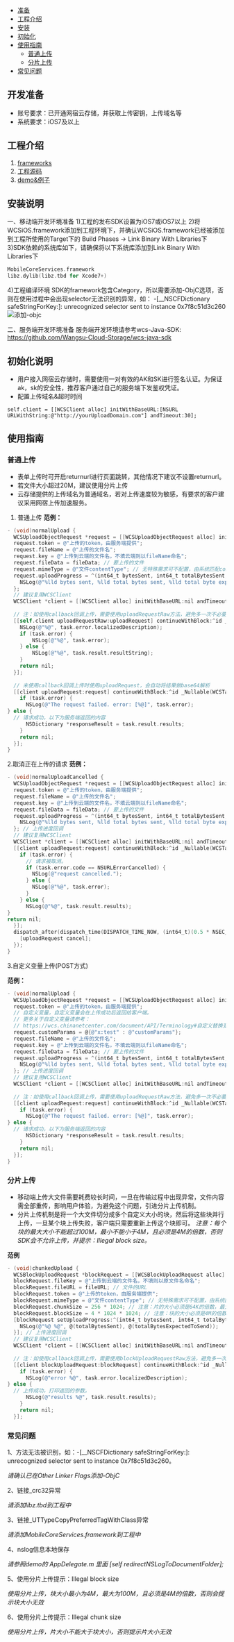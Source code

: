 - [准备](#开发准备)
- [工程介绍](#工程介绍)
- [安装](#安装说明)
- [初始化](#初始化说明)
- [使用指南](#使用指南)
  - [普通上传](#普通上传)
  - [分片上传](#分片上传)
- [常见问题](#常见问题)

## 开发准备
* 账号要求：已开通网宿云存储，并获取上传密钥，上传域名等
* 系统要求：iOS7及以上

## 工程介绍
1. [frameworks](https://github.com/Wangsu-Cloud-Storage/wcs-ios-sdk/tree/master/frameworks)
2. [工程源码](https://github.com/Wangsu-Cloud-Storage/wcs-ios-sdk/tree/master/trunk)
3. [demo&例子](https://github.com/Wangsu-Cloud-Storage/wcs-ios-sdk/tree/master/tools/TestWCSiOS)

## 安装说明
一、移动端开发环境准备
1)工程的发布SDK设置为iOS7或iOS7以上
2)将WCSiOS.framework添加到工程环境下，并确认WCSiOS.framework已经被添加到工程所使用的Target下的 Build Phases -> Link Binary With Libraries下
3)SDK依赖的系统库如下，请确保将以下系统库添加到Link Binary With Libraries下

```objective-c
MobileCoreServices.framework
libz.dylib(libz.tbd for Xcode7+)
```

4)工程编译环境
SDK的framework包含Category，所以需要添加-ObjC选项，否则在使用过程中会出现selector无法识别的异常，如：
-[__NSCFDictionary safeStringForKey:]: unrecognized selector sent to instance 0x7f8c51d3c260
![添加-objc](https://wcs.chinanetcenter.com/indexNew/image/wcs/wcs-ios-sdk2.png)

二、服务端开发环境准备
服务端开发环境请参考wcs-Java-SDK: https://github.com/Wangsu-Cloud-Storage/wcs-java-sdk


## 初始化说明
* 用户接入网宿云存储时，需要使用一对有效的AK和SK进行签名认证。为保证ak，sk的安全性，推荐客户通过自己的服务端下发鉴权凭证。
* 配置上传域名&超时时间
```
self.client = [[WCSClient alloc] initWithBaseURL:[NSURL URLWithString:@"http://yourUploadDomain.com"] andTimeout:30];
```

## 使用指南

### 普通上传
* 表单上传时可开启returnurl进行页面跳转，其他情况下建议不设置returnurl。
* 若文件大小超过20M，建议使用分片上传
* 云存储提供的上传域名为普通域名，若对上传速度较为敏感，有要求的客户建议采用网宿上传加速服务。

1. 普通上传
**范例：**

```objective-c
- (void)normalUpload {
  WCSUploadObjectRequest *request = [[WCSUploadObjectRequest alloc] init];
  request.token = @"上传的token，由服务端提供";
  request.fileName = @"上传的文件名";
  request.key = @"上传到云端的文件名，不填云端则以fileName命名";
  request.fileData = fileData; // 要上传的文件
  request.mimeType = @"文件contentType"; // 无特殊需求可不配置，由系统匹配content-type
  request.uploadProgress = ^(int64_t bytesSent, int64_t totalBytesSent, int64_t totalBytesExpectedToSend) {
    NSLog(@"%lld bytes sent, %lld total bytes sent, %lld total byte exptected", bytesSent, totalBytesSent, totalBytesExpectedToSend);
  };
  // 建议复用WCSClient
  WCSClient *client = [[WCSClient alloc] initWithBaseURL:nil andTimeout:30];
  
  // 注：如使用callback回调上传，需要使用uploadRequestRaw方法，避免多一次不必要的base64解析导致异常
  [[self.client uploadRequestRaw:uploadRequest] continueWithBlock:^id _Nullable(WCSTask<WCSUploadObjectStringResult *> * _Nonnull task) {
    NSLog(@"%@", task.error.localizedDescription);
    if (task.error) {
        NSLog(@"%@", task.error);
    } else {
        NSLog(@"%@", task.result.resultString);
    }
    return nil;
  }];
  
  // 未使用callback回调上传时使用uploadRequest，会自动将结果做base64解析
  [[client uploadRequest:request] continueWithBlock:^id _Nullable(WCSTask<WCSUploadObjectResult *> * _Nonnull task) {
    if (task.error) {
      NSLog(@"The request failed. error: [%@]", task.error);
} else {
  // 请求成功，以下为服务端返回的内容
      NSDictionary *responseResult = task.result.results;
    }
    return nil;
  }];
}
```

2.取消正在上传的请求
**范例：**

```objective-c
- (void)normalUploadCancelled {
  WCSUploadObjectRequest *request = [[WCSUploadObjectRequest alloc] init];
  request.token = @"上传的token，由服务端提供";
  request.fileName = @"上传的文件名";
  request.key = @"上传到云端的文件名，不填云端则以fileName命名";
  request.fileData = fileData; // 要上传的文件
  request.uploadProgress = ^(int64_t bytesSent, int64_t totalBytesSent, int64_t totalBytesExpectedToSend) {
    NSLog(@"%lld bytes sent, %lld total bytes sent, %lld total byte exptected", bytesSent, totalBytesSent, totalBytesExpectedToSend);
  }; // 上传进度回调
  // 建议复用WCSClient
  WCSClient *client = [[WCSClient alloc] initWithBaseURL:nil andTimeout:30];
  [[client uploadRequest:request] continueWithBlock:^id _Nullable(WCSTask<WCSUploadObjectResult *> * _Nonnull task) {
    if (task.error) {
      // 请求被取消。
      if (task.error.code == NSURLErrorCancelled) {
        NSLog(@"request cancelled.");
      } else {
        NSLog(@"%@", task.error);
      }
    } else {
      NSLog(@"%@", task.result.results);
}
return nil;
  }];
  dispatch_after(dispatch_time(DISPATCH_TIME_NOW, (int64_t)(0.5 * NSEC_PER_SEC)),   dispatch_get_main_queue(), ^{
    [uploadRequest cancel];
  });
}
```

3.自定义变量上传(POST方式)

**范例：**

```objective-c
- (void)normalUpload {
  WCSUploadObjectRequest *request = [[WCSUploadObjectRequest alloc] init];
  request.token = @"上传的token，由服务端提供";
  // 自定义变量，自定义变量会在上传成功后返回给客户端。
  // 更多关于自定义变量请参考：
  // https://wcs.chinanetcenter.com/document/API/Terminology#自定义替换变量
  request.customParams = @{@"x:test" : @"customParams"};
  request.fileName = @"上传的文件名";
  request.key = @"上传到云端的文件名，不填云端则以fileName命名";
  request.fileData = fileData; // 要上传的文件
  request.uploadProgress = ^(int64_t bytesSent, int64_t totalBytesSent, int64_t totalBytesExpectedToSend) {
    NSLog(@"%lld bytes sent, %lld total bytes sent, %lld total byte exptected", bytesSent, totalBytesSent, totalBytesExpectedToSend);
  }; // 上传进度回调
  // 建议复用WCSClient
  WCSClient *client = [[WCSClient alloc] initWithBaseURL:nil andTimeout:30];
  
  // 注：如使用callback回调上传，需要使用uploadRequestRaw方法，避免多一次不必要的base64解析导致异常
  [[client uploadRequest:request] continueWithBlock:^id _Nullable(WCSTask<WCSUploadObjectResult *> * _Nonnull task) {
    if (task.error) {
      NSLog(@"The request failed. error: [%@]", task.error);
} else {
  // 请求成功，以下为服务端返回的内容
      NSDictionary *responseResult = task.result.results;
    }
    return nil;
  }];
}
```

### 分片上传
* 移动端上传大文件需要耗费较长时间，一旦在传输过程中出现异常，文件内容需全部重传，影响用户体验，为避免这个问题，引进分片上传机制。
* 分片上传机制是将一个大文件切分成多个自定义大小的块，然后将这些块并行上传，一旦某个块上传失败，客户端只需要重新上传这个块即可。
*注意：每个块的最大大小不能超过100M，最小不能小于4M，且必须是4M的倍数，否则SDK会不允许上传，并提示：Illegal block size。*

**范例**

```objective-c
- (void)chunkedUpload {
  WCSBlockUploadRequest *blockRequest = [[WCSBlockUploadRequest alloc] init];
  blockRequest.fileKey = @"上传到云端的文件名，不填则以原文件名命名";
  blockRequest.fileURL = fileURL; // 文件的URL
  blockRequest.token = @"上传的token，由服务端提供";
  blockRequest.mimeType = @"文件contentType"; // 无特殊需求可不配置，由系统匹配content-type
  blockRequest.chunkSize = 256 * 1024; // 注意：片的大小必须是64K的倍数，最大不能超过块的大小。
  blockRequest.blockSize = 4 * 1024 * 1024; // 注意：块的大小必须是4M的倍数，最大不能超过100M
  [blockRequest setUploadProgress:^(int64_t bytesSent, int64_t totalBytesSent, int64_t totalBytesExpectedToSend) {
    NSLog(@"%@ %@", @(totalBytesSent), @(totalBytesExpectedToSend));
  }]; // 上传进度回调
  // 建议复用WCSClient
  WCSClient *client = [[WCSClient alloc] initWithBaseURL:nil andTimeout:30];
  
  // 注：如使用callback回调上传，需要使用blockUploadRequestRaw方法，避免多一次不必要的base64解析导致异常
  [[client blockUploadRequest:blockRequest] continueWithBlock:^id _Nullable(WCSTask<WCSBlockUploadResult *> * _Nonnull task) {
    if (task.error) {
      NSLog(@"error %@", task.error.localizedDescription);
} else {
  // 上传成功，打印返回的参数。
      NSLog(@"results %@", task.result.results);
    }
    return nil;
  }];
```

### 常见问题
1、方法无法被识别，如：-[__NSCFDictionary safeStringForKey:]: unrecognized selector sent to instance 0x7f8c51d3c260。

_请确认已在Other Linker Flags添加-ObjC_

2、链接_crc32异常

_请添加libz.tbd到工程中_

3、链接_UTTypeCopyPreferredTagWithClass异常

_请添加MobileCoreServices.framework到工程中_

4、nslog信息本地保存

_请参照demo的 AppDelegate.m 里面 [self redirectNSLogToDocumentFolder];_

5、使用分片上传提示：Illegal block size

_使用分片上传，块大小最小为4M，最大为100M，且必须是4M的倍数，否则会提示块大小无效_

6、使用分片上传提示：Illegal chunk size

_使用分片上传，片大小不能大于块大小，否则提示片大小无效_
